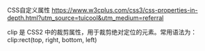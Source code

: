CSS自定义属性
https://www.w3cplus.com/css3/css-properties-in-depth.html?utm_source=tuicool&utm_medium=referral

clip 是 CSS2 中的裁剪属性，用于裁剪绝对定位的元素。常用语法为：
clip:rect(top, right, bottom, left)